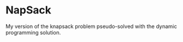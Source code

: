 NapSack
=======

My version of the knapsack problem pseudo-solved with the dynamic programming solution.


